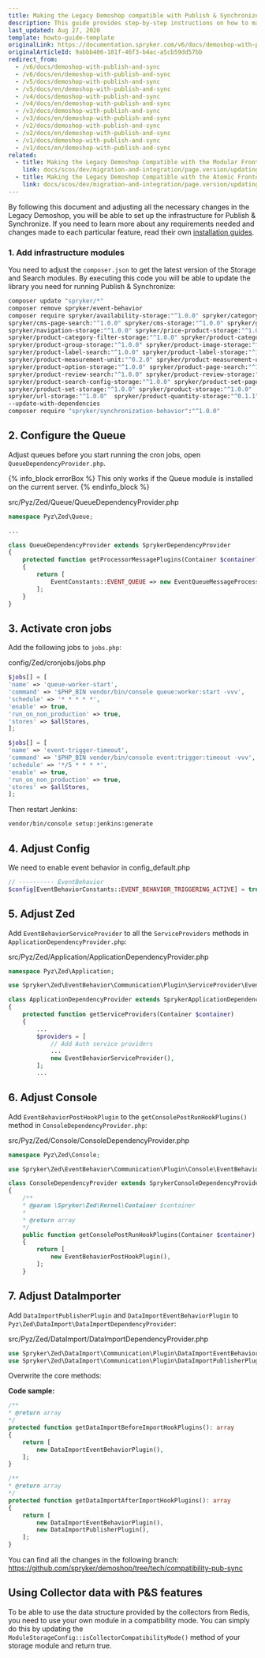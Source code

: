 ```yaml
---
title: Making the Legacy Demoshop compatible with Publish & Synchronize
description: This guide provides step-by-step instructions on how to make the Legacy Demoshop compatible with Publish&Syncronize
last_updated: Aug 27, 2020
template: howto-guide-template
originalLink: https://documentation.spryker.com/v6/docs/demoshop-with-publish-and-sync
originalArticleId: 9abbb406-181f-46f3-b4ac-a5cb59dd57bb
redirect_from:
  - /v6/docs/demoshop-with-publish-and-sync
  - /v6/docs/en/demoshop-with-publish-and-sync
  - /v5/docs/demoshop-with-publish-and-sync
  - /v5/docs/en/demoshop-with-publish-and-sync
  - /v4/docs/demoshop-with-publish-and-sync
  - /v4/docs/en/demoshop-with-publish-and-sync
  - /v3/docs/demoshop-with-publish-and-sync
  - /v3/docs/en/demoshop-with-publish-and-sync
  - /v2/docs/demoshop-with-publish-and-sync
  - /v2/docs/en/demoshop-with-publish-and-sync
  - /v1/docs/demoshop-with-publish-and-sync
  - /v1/docs/en/demoshop-with-publish-and-sync
related:
  - title: Making the Legacy Demoshop Compatible with the Modular Frontend
    link: docs/scos/dev/migration-and-integration/page.version/updating-the-legacy-demoshop-with-scos/making-the-legacy-demoshop-compatible-with-the-modular-frontend.html
  - title: Making the Legacy Demoshop Compatible with the Atomic Frontend
    link: docs/scos/dev/migration-and-integration/page.version/updating-the-legacy-demoshop-with-scos/making-the-legacy-demoshop-compatible-with-the-atomic-frontend.html
---
```


By following this document and adjusting all the necessary changes in the Legacy Demoshop, you will be able to set up the infrastructure for Publish &amp; Synchronize. If you need to learn more about any requirements needed and changes made to each particular feature, read their own [installation guides](/docs/scos/dev/feature-integration-guides/{{page.version}}/feature-integration-guides.html).

### 1. Add infrastructure modules
You need to adjust the `composer.json` to get the latest version of the Storage and Search modules. By executing this code you will be able to update the library you need for running Publish &amp; Synchronize:

```bash
composer update "spryker/*"
composer remove spryker/event-behavior
composer require spryker/availability-storage:"^1.0.0" spryker/category-page search:"^1.0.0" spryker/category-storage:"^1.0.0" spryker/cms-block-category-storage:"^1.0.0" spryker/cms-block-product-storage:"^1.0.0" spryker/cms-block-storage:"^1.0.0"
spryker/cms-page-search:"^1.0.0" spryker/cms-storage:"^1.0.0" spryker/glossary-storage:"^1.0.0"
spryker/navigation-storage:"^1.0.0" spryker/price-product-storage:"^1.0.0"
spryker/product-category-filter-storage:"^1.0.0" spryker/product-category-storage:"^1.0.0"
spryker/product-group-storage:"^1.0.0" spryker/product-image-storage:"^1.0.0"
spryker/product-label-search:"^1.0.0" spryker/product-label-storage:"^1.0.0"
spryker/product-measurement-unit:"^0.2.0" spryker/product-measurement-unit-storage:"^0.2.0"
spryker/product-option-storage:"^1.0.0" spryker/product-page-search:"^1.0.0" spryker/product-relation-storage:"^1.0.0"
spryker/product-review-search:"^1.0.0" spryker/product-review-storage:"^1.0.0"
spryker/product-search-config-storage:"^1.0.0" spryker/product-set-page-search:"^1.0.0"
spryker/product-set-storage:"^1.0.0" spryker/product-storage:"^1.0.0"
spryker/url-storage:"^1.0.0"  spryker/product-quantity-storage:"^0.1.1"
--update-with-dependencies
composer require "spryker/synchronization-behavior":"^1.0.0"
```

## 2. Configure the Queue
Adjust queues before you start running the cron jobs, open `QueueDependencyProvider.php`.

{% info_block errorBox %}
This only works if the Queue module is installed on the current server.
{% endinfo_block %}

src/Pyz/Zed/Queue/QueueDependencyProvider.php

```php
namespace Pyz\Zed\Queue;

...

class QueueDependencyProvider extends SprykerDependencyProvider
{
	protected function getProcessorMessagePlugins(Container $container)
	{
		return [
			EventConstants::EVENT_QUEUE => new EventQueueMessageProcessorPlugin(),
		];
	}
}
```

## 3. Activate cron jobs
Add the following jobs to `jobs.php`:

config/Zed/cronjobs/jobs.php

```php
$jobs[] = [
'name' => 'queue-worker-start',
'command' => '$PHP_BIN vendor/bin/console queue:worker:start -vvv',
'schedule' => '* * * * *',
'enable' => true,
'run_on_non_production' => true,
'stores' => $allStores,
];

$jobs[] = [
'name' => 'event-trigger-timeout',
'command' => '$PHP_BIN vendor/bin/console event:trigger:timeout -vvv',
'schedule' => '*/5 * * * *',
'enable' => true,
'run_on_non_production' => true,
'stores' => $allStores,
];
```

Then restart Jenkins:

```bash
vendor/bin/console setup:jenkins:generate
```

## 4. Adjust Config
We need to enable event behavior in config_default.php

```php
// ---------- EventBehavior
$config[EventBehaviorConstants::EVENT_BEHAVIOR_TRIGGERING_ACTIVE] = true;
```

## 5. Adjust Zed
Add `EventBehaviorServiceProvider` to all the `ServiceProviders` methods in `ApplicationDependencyProvider.php`:

src/Pyz/Zed/Application/ApplicationDependencyProvider.php

```php
namespace Pyz\Zed\Application;

use Spryker\Zed\EventBehavior\Communication\Plugin\ServiceProvider\EventBehaviorServiceProvider;

class ApplicationDependencyProvider extends SprykerApplicationDependencyProvider
{
	protected function getServiceProviders(Container $container)
	{
		...
		$providers = [
			// Add Auth service providers
			...
			new EventBehaviorServiceProvider(),
		];
		...
```

## 6. Adjust Console
Add `EventBehaviorPostHookPlugin` to the `getConsolePostRunHookPlugins()` method in `ConsoleDependencyProvider.php`:

src/Pyz/Zed/Console/ConsoleDependencyProvider.php

```php
namespace Pyz\Zed\Console;

use Spryker\Zed\EventBehavior\Communication\Plugin\Console\EventBehaviorPostHookPlugin;

class ConsoleDependencyProvider extends SprykerConsoleDependencyProvider
{
	/**
	* @param \Spryker\Zed\Kernel\Container $container
	*
	* @return array
	*/
	public function getConsolePostRunHookPlugins(Container $container)
	{
		return [
			new EventBehaviorPostHookPlugin(),
		];
	}
```

## 7. Adjust DataImporter
Add `DataImportPublisherPlugin` and `DataImportEventBehaviorPlugin` to `Pyz\Zed\DataImport\DataImportDependencyProvider`:

src/Pyz/Zed/DataImport/DataImportDependencyProvider.php

```php
use Spryker\Zed\DataImport\Communication\Plugin\DataImportEventBehaviorPlugin;
use Spryker\Zed\DataImport\Communication\Plugin\DataImportPublisherPlugin;
```

Overwrite the core methods:

**Code sample:**

```php
/**
* @return array
*/
protected function getDataImportBeforeImportHookPlugins(): array
{
	return [
		new DataImportEventBehaviorPlugin(),
	];
}

/**
* @return array
*/
protected function getDataImportAfterImportHookPlugins(): array
{
	return [
		new DataImportEventBehaviorPlugin(),
		new DataImportPublisherPlugin(),
	];
}
```

You can find all the changes in the following branch:
https://github.com/spryker/demoshop/tree/tech/compatibility-pub-sync

## Using Collector data with P&S features
To be able to use the data structure provided by the collectors from Redis, you need to use your own module in a compatibility mode. You can simply do this by updating the `ModuleStorageConfig::isCollectorCompatibilityMode()` method of your storage module and return true.
